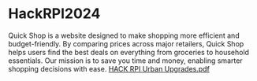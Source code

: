 # HackRPI2024
Quick Shop is a website designed to make shopping more efficient and budget-friendly. By comparing prices across major retailers, Quick Shop helps users find the best deals on everything from groceries to household essentials. Our mission is to save you time and money, enabling smarter shopping decisions with ease.
[HACK RPI Urban Upgrades.pdf](https://github.com/user-attachments/files/17690954/HACK.RPI.Urban.Upgrades.pdf)
